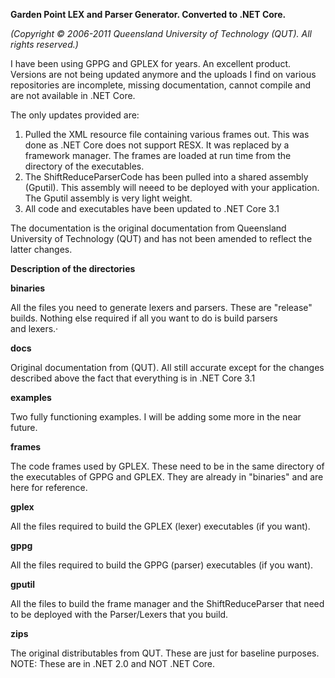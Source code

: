 <p><strong>Garden Point LEX and Parser Generator. Converted to .NET Core.</strong></p>
<p><em>(Copyright &copy; 2006-2011 Queensland University of Technology (QUT). All rights reserved.)</em></p>
<p>I have been using GPPG and GPLEX for years. An excellent product. Versions are not being updated anymore and the uploads I find on various repositories are incomplete, missing documentation, cannot compile and are not available in .NET Core.</p>
<p>The only updates provided are:</p>
<ol>
<li>Pulled the XML resource file containing various frames out. This was done as .NET Core does not support RESX. It was replaced by a framework manager. The frames are loaded at run time from the directory of the executables.</li>
<li>The&nbsp;<span class="SpellE">ShiftReduceParserCode</span>&nbsp;has been pulled into a shared assembly (<span class="SpellE">Gputil</span>). This assembly will&nbsp;<span class="SpellE">neeed</span>&nbsp;to be deployed with your application. The&nbsp;<span class="SpellE">Gputil</span>&nbsp;assembly is&nbsp;<span class="GramE">very light</span>&nbsp;weight.</li>
<li>All code and executables have been updated to .NET Core 3.1</li>
</ol>
<p>The documentation is the original documentation from Queensland University of Technology (QUT) and has not been amended to reflect the latter changes.</p>
<p><strong>Description of the directories</strong></p>
<p><strong>binaries</strong></p>
<p>All the files you need to generate&nbsp;<span class="SpellE">lexers</span>&nbsp;and parsers. These are "release" builds. Nothing else required if all you want to do is build parsers and&nbsp;<span class="SpellE">lexers</span>.&middot;&nbsp; &nbsp; &nbsp; &nbsp;</p>
<p><strong>docs</strong></p>
<p>Original documentation from (QUT). All still accurate except for the changes described above the fact that everything is in .NET Core 3.1</p>
<p><strong>examples</strong></p>
<p>Two fully functioning examples. I will be adding some more&nbsp;<span class="GramE">in the near future</span>.</p>
<p><strong>frames</strong></p>
<p>The code frames used by GPLEX. These need to be in the same directory of the executables of GPPG and GPLEX. They are already in "binaries" and are here for reference.</p>
<p><span class="SpellE"><strong>gplex</strong></span></p>
<p>All the files required to build the GPLEX (<span class="SpellE">lexer</span>) executables (if you want).</p>
<p><span class="SpellE"><strong>gppg</strong></span></p>
<p>All the files required to build the GPPG (parser) executables (if you want).</p>
<p><span class="SpellE"><strong>gputil</strong></span></p>
<p>All the files to build the frame manager and the&nbsp;<span class="SpellE">ShiftReduceParser</span>&nbsp;that need to be deployed with the Parser/<span class="SpellE">Lexers</span>&nbsp;that you build.</p>
<p><strong>zips</strong></p>
<p>The original&nbsp;<span class="SpellE">distributables</span>&nbsp;from QUT. These are just for baseline purposes. NOTE: These are in .NET 2.0 and NOT .NET Core.</p>
